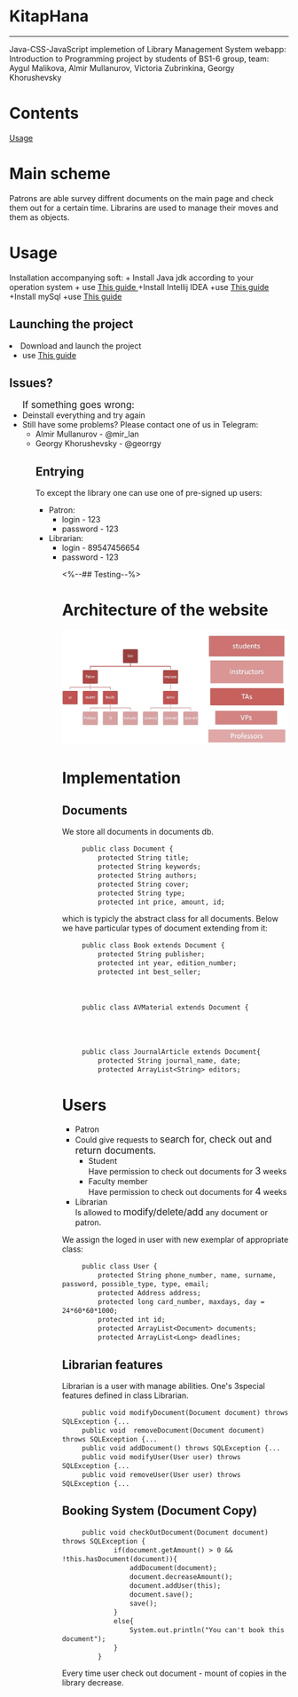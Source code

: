 
# KitapHana
---
Java-CSS-JavaScript implemetion of Library Management System webapp: 
Introduction to Programming project by students of BS1-6 group, team: Aygul Malikova, Almir Mullanurov,
Victoria Zubrinkina, Georgy Khorushevsky 
# Contents
<a href="#InstAndL">Usage</a>

# Main scheme
Patrons are able survey diffrent documents on the main page and check them out for a certain time.
Librarins are used to manage their moves and them as objects. 
<a name="InstAndL">
   
# Usage
</a>
<a name="inst"

## Installation accompanying soft:
</a>
+ Install Java jdk according to your operation system
  + use <a href="ProvidedDoc/java.pdf"> This guide </a>
+Install Intellij IDEA 
  +use <a href="https://www.jetbrains.com/help/idea/install-and-set-up-intellij-idea.html"> This guide</a>
+Install mySql
  +use <a href="ProvidedDoc/mysql.pdf">This guide</a>

## Launching the project
<li>Download and launch the project
        <ul>
           <li> use <a href="ProvidedDoc/project.pdf">This guide</a>
        </ul>
   
## Issues?
   <ul><big> If something goes wrong:</big>
       <li> Deinstall everything and try again
       <li> Still have some problems? Please contact one of us in Telegram:
          <ul>
             <li> Almir Mullanurov - @mir_lan
             <li> Georgy Khorushevsky - @georrgy

## Entrying
To except the library one can use one of pre-signed up users:
<ul>
   <li> Patron:
      <ul>
         <li> login - 123
         <li> password - 123
      </ul>
   <li> Librarian:
      <ul>
         <li> login - 89547456654
         <li> password  - 123

<%--## Testing--%>

# Architecture of the website
 <img src="ProvidedDoc/scheme.jpg" alt="альтернативный текст"> 
                    
# Implementation
## Documents
We store all documents in documents db. 


         public class Document {
             protected String title;
             protected String keywords;
             protected String authors;
             protected String cover;
             protected String type;
             protected int price, amount, id;

which is typicly the abstract class for all documents.
Below we have particular types of document extending from it: 

         public class Book extends Document {
             protected String publisher;
             protected int year, edition_number;
             protected int best_seller;

 

         public class AVMaterial extends Document {


 

         public class JournalArticle extends Document{
             protected String journal_name, date;
             protected ArrayList<String> editors;




# Users 
<ul>
<li> Patron<li>
   Could give requests to  <big>search for, check out and return documents.</big>
<ul>   
   <li> Student</li>
   Have permission to сheck out documents for <big>3</big> weeks 
   <li> Faculty member </li>
   Have permission to сheck out documents for <big>4</big> weeks 
</ul>
<li> Librarian </li>
   Is allowed to <big>modify/delete/add</big> any document or patron.
</ul>

We assign the loged in user with new exemplar of appropriate class:

         public class User {
             protected String phone_number, name, surname, password, possible_type, type, email;
             protected Address address;
             protected long card_number, maxdays, day = 24*60*60*1000;
             protected int id;
             protected ArrayList<Document> documents;
             protected ArrayList<Long> deadlines;


## Librarian features
Librarian is a user with manage abilities. One's 3special features
defined in class Librarian. 

         public void modifyDocument(Document document) throws SQLException {...
         public void  removeDocument(Document document) throws SQLException {...
         public void addDocument() throws SQLException {...
         public void modifyUser(User user) throws SQLException {...
         public void removeUser(User user) throws SQLException {...



## Booking System (Document Copy)
         public void checkOutDocument(Document document) throws SQLException {
                 if(document.getAmount() > 0 && !this.hasDocument(document)){
                     addDocument(document);
                     document.decreaseAmount();
                     document.addUser(this);
                     document.save();
                     save();
                 }
                 else{
                     System.out.println("You can't book this document");
                 }
             }

Every time user check out document - mount of copies in the library decrease.

